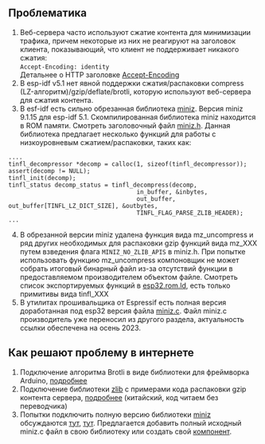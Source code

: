 ## Проблематика

1. Веб-сервера часто используют сжатие контента для минимизации трафика, причем
некоторые из них не реагируют на заголовок клиента, показывающий, что клиент не поддерживает никакого сжатия:\
```Accept-Encoding: identity``` \
Детальнее о 
HTTP заголовке [Accept-Encoding](https://developer.mozilla.org/en-US/docs/Web/HTTP/Headers/Accept-Encoding)
2. В esp-idf v5.1 нет явной поддержки сжатия/распаковки compress (LZ-алгоритм)/gzip/deflate/brotli, которую используют веб-сервера для сжатия контента.
3. В esf-idf есть сильно обрезанная библиотека [miniz](https://github.com/richgel999/miniz). Версия miniz 9.1.15 для esp-idf 5.1. Скомпилированная библиотека miniz находится в ROM памяти. Смотреть заголовочный файл [miniz.h](https://github.com/espressif/esp-idf/blob/master/components/esp_rom/include/miniz.h). Данная библиотека предлагает несколько функций для работы с низкоуровневым сжатием/распаковки, таких как: 
``` 
....
tinfl_decompressor *decomp = calloc(1, sizeof(tinfl_decompressor));
assert(decomp != NULL);
tinfl_init(decomp);
tinfl_status decomp_status = tinfl_decompress(decomp, 
                                    in_buffer, &inbytes, 
                                    out_buffer, out_buffer[TINFL_LZ_DICT_SIZE], &outbytes, 
                                    TINFL_FLAG_PARSE_ZLIB_HEADER);
...
``` 
4. В обрезанной версии miniz удалена функция вида mz_uncompress и ряд других необходимых для распаковки gzip функций вида mz_XXX путем взведения флага  ```MINIZ_NO_ZLIB_APIS``` в miniz.h. При попытке использовать функцию mz_uncompress компоновщик не может собрать итоговый бинарный файл из-за отсутствий функции в предоставляемом производителем объектом файле. Смотреть список экспортируемых функций в [esp32.rom.ld](https://github.com/espressif/esp-idf/blob/master/components/esp_rom/esp32/ld/esp32.rom.ld), есть только примитивы вида tinfl_ХХХ
5. В утилитах прошивальщика от Espressif есть полная версия доработанная под esp32 версия файла [miniz.c](https://github.com/espressif/esptool/blob/master/flasher_stub/miniz.c). Файл miniz.c производитель уже переносил из другого раздела, актуальность ссылки обеспечена на осень 2023.


## Как решают проблему в интернете
1. Подключение алгоритма Brotli в виде библиотеки для фреймворка Arduino, [подробнее](https://techtutorialsx.com/2018/12/08/esp32-http-2-decompressing-brotli-encoded-content/) 
2. Подключение библиотеки [zlib](https://www.zlib.net/) с примерами кода распаковки gzip контента сервера, [подробнее](https://yuanze.wang/posts/esp32-unzip-gzip-http-response/) (китайский, код читаем без переводчика)
3. Попытки подключить полную версию библиотеки [miniz](https://github.com/richgel999/miniz) обсуждаются [тут](https://www.esp32.com/viewtopic.php?t=1076), [тут](https://esp32.com/viewtopic.php?t=9166). Предлагается добавить полный исходный miniz.c файл в свою библиотеку или создать свой [компонент](https://esp32.com/download/file.php?id=3145 "скачать архив с исходным кодом компонента с форума esp32.com"). 